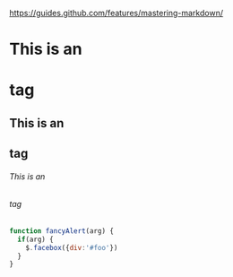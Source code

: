 https://guides.github.com/features/mastering-markdown/

# This is an <h1> tag
## This is an <h2> tag
###### This is an <h6> tag

```javascript
function fancyAlert(arg) {
  if(arg) {
    $.facebox({div:'#foo'})
  }
}
```